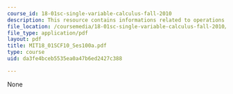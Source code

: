 ```yaml
---
course_id: 18-01sc-single-variable-calculus-fall-2010
description: This resource contains informations related to operations on power series.
file_location: /coursemedia/18-01sc-single-variable-calculus-fall-2010/da3fe4bceb5535ea0a47b6ed2427c388_MIT18_01SCF10_Ses100a.pdf
file_type: application/pdf
layout: pdf
title: MIT18_01SCF10_Ses100a.pdf
type: course
uid: da3fe4bceb5535ea0a47b6ed2427c388

---
```

None